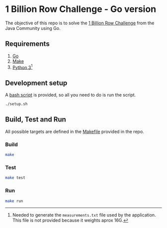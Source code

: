 # 1 Billion Row Challenge - Go version

The objective of this repo is to solve the [1 Billion Row Challenge](https://github.com/gunnarmorling/1brc) from the Java Community using Go.

## Requirements

1. [Go](https://go.dev/learn)
2. [Make](https://www.gnu.org/software/make)
3. [Python 3](https://www.python.org)[^1]

## Development setup

A [bash script](setup.sh) is provided, so all you need to do is run the script.

```bash
./setup.sh
```

## Build, Test and Run

All possible targets are defined in the [Makefile](Makefile) provided in the repo.

### Build

```bash
make
```

### Test

```bash
make test
```

### Run

```bash
make run
```

[^1]: Needed to generate the `measurements.txt` file used by the application. This file is not provided because it weights aprox 16G.

